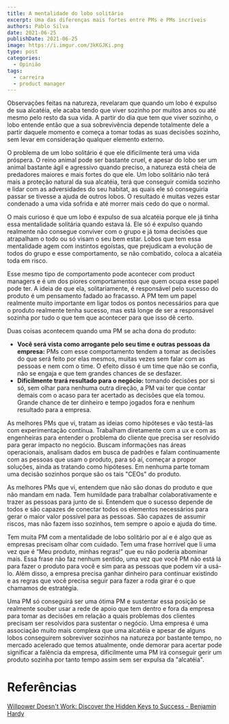 ```yaml
---
title: A mentalidade do lobo solitário
excerpt: Uma das diferenças mais fortes entre PMs e PMs incríveis
authors: Pablo Silva
date: 2021-06-25
publishDate: 2021-06-25
image: https://i.imgur.com/3kKGJKi.png
type: post
categories:
  - Opinião
tags:
  - carreira
  - product manager
---
```


Observações feitas na natureza, revelaram que quando um lobo é expulso de sua alcatéia, ele acaba tendo que viver sozinho por muitos anos ou até mesmo pelo resto da sua vida. A partir do dia que tem que viver sozinho, o lobo entende então que a sua sobrevivência depende totalmente dele a partir daquele momento e começa a tomar todas as suas decisões sozinho, sem levar em consideração qualquer elemento externo.

O problema de um lobo solitário é que ele dificilmente terá uma vida próspera. O reino animal pode ser bastante cruel, e apesar do lobo ser um animal bastante ágil e agressivo quando preciso, a natureza está cheia de predadores maiores e mais fortes do que ele. Um lobo solitário não terá mais a proteção natural da sua alcatéia, terá que conseguir comida sozinho e lidar com as adversidades do seu habitat, as quais ele só conseguiria passar se tivesse a ajuda de outros lobos. O resultado é muitas vezes estar condenado a uma vida sofrida e até morrer mais cedo do que o normal.

O mais curioso é que um lobo é expulso de sua alcatéia porque ele já tinha essa mentalidade solitária quando estava lá. Ele só é expulso quando realmente não consegue conviver com o grupo e já toma decisões que atrapalham o todo ou só visam o seu bem estar. Lobos que tem essa mentalidade agem com instintos egoístas, que prejudicam a evolução de todos do grupo e esse comportamento, se não combatido, coloca a alcatéia toda em risco.

Esse mesmo tipo de comportamento pode acontecer com product managers e é um dos piores comportamentos que quem ocupa esse papel pode ter. A ideia de que ela, solitariamente, é responsável pelo sucesso do produto é um pensamento fadado ao fracasso. A PM tem um papel realmente muito importante em ligar todos os pontos necessários para que o produto realmente tenha sucesso, mas está longe de ser a responsável sozinha por tudo o que tem que acontecer para que isso dê certo.

Duas coisas acontecem quando uma PM se acha dona do produto:

* **Você será vista como arrogante pelo seu time e outras pessoas da empresa:** PMs com esse comportamento tendem a tomar as decisões do que será feito por elas mesmos, muitas vezes sem falar com as pessoas e nem com o time. O efeito disso é um time que não se confia, não se engaja e que tem grandes chances de se desfazer.
* **Dificilmente trará resultado para o negócio:** tomando decisões por si só, sem olhar para nenhuma outra direção, a PM vai ter que contar demais com o acaso para ter acertado as decisões que ela tomou. Grande chance de ter dinheiro e tempo jogados fora e nenhum resultado para a empresa.

As melhores PMs que vi, tratam as ideias como hipóteses e vão testá-las com experimentação contínua. Trabalham diretamente com a ux e com as engenheiras para entender o problema do cliente que precisa ser resolvido para gerar impacto no negócio. Buscam informações nas áreas operacionais, analisam dados em busca de padrões e falam continuamente com as pessoas que usam o produto, para só aí, começar a propor soluções, ainda as tratando como hipóteses. Em nenhuma parte tomam uma decisão sozinhos porque são os tais "CEOs" do produto.

As melhores PMs que vi, entendem que não são donas do produto e que não mandam em nada. Tem humildade para trabalhar colaborativamente e trazer as pessoas para junto de si. Entendem que o sucesso depende de todos e são capazes de conectar todos os elementos necessários para gerar o maior valor possível para as pessoas. São capazes de assumir riscos, mas não fazem isso sozinhos, tem sempre o apoio e ajuda do time.

Tem muita PM com a mentalidade de lobo solitário por aí e é algo que as empresas precisam olhar com cuidado. Tem uma frase horrível que li uma vez que é “Meu produto, minhas regras!” que eu não poderia abominar mais. Essa frase não faz nenhum sentido, uma vez que você PM não está lá para fazer o produto para você e sim para as pessoas que podem vir a usá-lo. Além disso, a empresa precisa ganhar dinheiro para continuar existindo e as regras que você precisa seguir para fazer a roda girar é o que chamamos de estratégia.

Uma PM só conseguirá ser uma ótima PM e sustentar essa posição se realmente souber usar a rede de apoio que tem dentro e fora da empresa para tomar as decisões em relação a quais problemas dos clientes precisam ser resolvidos para sustentar o negócio. Uma empresa é uma associação muito mais complexa que uma alcatéia e apesar de alguns lobos conseguirem sobreviver sozinhos na natureza por bastante tempo, no mercado acelerado que temos atualmente, onde demorar para acertar pode significar a falência da empresa, dificilmente uma PM irá conseguir gerir um produto sozinha por tanto tempo assim sem ser expulsa da "alcatéia".

# Referências

[Willpower Doesn't Work: Discover the Hidden Keys to Success - Benjamin Hardy](https://amzn.to/35U4MY8)